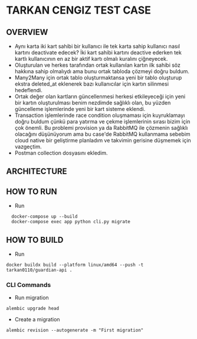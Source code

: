 # TARKAN CENGIZ TEST CASE

## OVERVIEW

- Aynı karta iki kart sahibi bir kullanıcı ile tek karta sahip kullanıcı nasıl kartını deactivate edecek? İki kart sahibi kartını deactive ederken tek kartlı kullanıcının en az bir aktif kartı olmalı kuralını çiğneyecek.
- Oluşturulan ve herkes tarafından ortak kullanılan kartın ilk sahibi söz hakkına sahip olmalıydı ama bunu ortak tabloda çözmeyi doğru buldum.
- Many2Many için ortak tablo oluşturmaktansa yeni bir tablo oluşturup ekstra deleted_at eklenerek bazı kullanıcılar için kartın silinmesi hedeflendi.
- Ortak değer olan kartların güncellenmesi herkesi etkileyeceği için yeni bir kartın oluşturulması benim nezdimde sağlıklı olan, bu yüzden güncelleme işlemlerinde yeni bir kart sisteme eklendi.
- Transaction işlemlerinde race condition oluşmaması için kuyruklamayı doğru buldum çünkü para yatırma ve çekme işlemlerinin sırası bizim için çok önemli. 
Bu problemi provision ya da RabbitMQ ile çözmenin sağlıklı olacağını düşünüyorum ama bu case'de
RabbitMQ kullanmama sebebim cloud native bir geliştirme planladım ve takvimin gerisine düşmemek için vazgeçtim.
- Postman collection dosyasını ekledim.

## ARCHITECTURE

## HOW TO RUN

- Run
```
  docker-compose up --build
  docker-compose exec app python cli.py migrate
```


## HOW TO BUILD

- Run
```
docker buildx build --platform linux/amd64 --push -t tarkan0110/guardian-api .
```


### CLI Commands
- Run migration
```
alembic upgrade head
```

- Create a migration
```
alembic revision --autogenerate -m "First migration"
```
